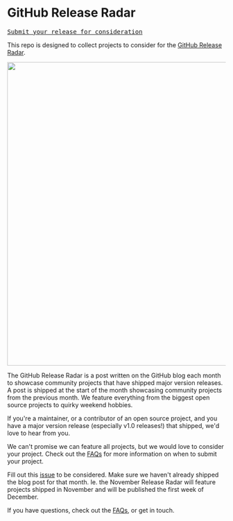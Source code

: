 # GitHub Release Radar

[<kbd>Submit your release for consideration</kbd>](https://github.com/mishmanners/github-release-radar/issues/new?assignees=MishManners&labels=&template=release-radar-request.yml&title=%5BRelease+Radar+Request%5D+%3Ctitle%3E)

This repo is designed to collect projects to consider for the [GitHub Release Radar](https://github.blog/?s=release+radar).

<img width="700" src="https://user-images.githubusercontent.com/36594527/141879290-ffbc7a47-6843-4122-990b-684c4b885dbf.png"></a>

The GitHub Release Radar is a post written on the GitHub blog each month to showcase community projects that have shipped major version releases. A post is shipped at the start of the month showcasing community projects from the previous month. We feature everything from the biggest open source projects to quirky weekend hobbies.

If you're a maintainer, or a contributor of an open source project, and you have a major version release (especially v1.0 releases!) that shipped, we'd love to hear from you.

We can't promise we can feature all projects, but we would love to consider your project. Check out the [FAQs](https://github.com/mishmanners/github-release-radar/blob/main/faq.md) for more information on when to submit your project.

Fill out this [issue](https://github.com/mishmanners/github-release-radar/issues/new?assignees=MishManners&labels=&template=release-radar-request.yml&title=%5BRelease+Radar+Request%5D+%3Ctitle%3E) to be considered. Make sure we haven't already shipped the blog post for that month. Ie. the November Release Radar will feature projects shipped in November and will be published the first week of December.

If you have questions, check out the [FAQs](https://github.com/mishmanners/github-release-radar/blob/main/faq.md), or get in touch.
